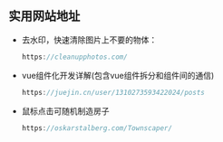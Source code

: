 ## 实用网站地址

- 去水印，快速清除图片上不要的物体：

  ```js
  https://cleanupphotos.com/
  ```

- vue组件化开发详解(包含vue组件拆分和组件间的通信)

  ```js
  https://juejin.cn/user/1310273593422024/posts
  ```

- 鼠标点击可随机制造房子

  ```js
  https://oskarstalberg.com/Townscaper/
  ```

  